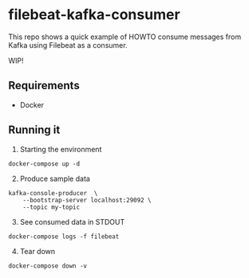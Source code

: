 # filebeat-kafka-consumer

This repo shows a quick example of HOWTO consume messages from Kafka using Filebeat as a consumer.

WIP!


## Requirements

- Docker


## Running it

1. Starting the environment

```
docker-compose up -d
```


2. Produce sample data

```
kafka-console-producer  \
    --bootstrap-server localhost:29092 \
    --topic my-topic 
```


3. See consumed data in STDOUT

```
docker-compose logs -f filebeat
```


4. Tear down
```
docker-compose down -v
```

    